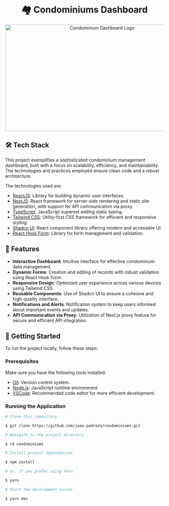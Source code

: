 <h1 align="center">
🏘️ Condominiums Dashboard
</h1>

<p align="center">
  <img width="600" height="338" src="https://github.com/user-attachments/assets/5cc370c5-debb-4853-bc5b-4f96b18cc079" alt="Condominium Dashboard Logo" />
</p>

## 🛠️ Tech Stack

This project exemplifies a sophisticated condominium management dashboard, built with a focus on scalability, efficiency, and maintainability. The technologies and practices employed ensure clean code and a robust architecture.

The technologies used are:

- [ReactJS](https://react.dev/): Library for building dynamic user interfaces.
- [NextJS](https://nextjs.org/): React framework for server-side rendering and static site generation, with support for API communication via proxy.
- [TypeScript](https://www.typescriptlang.org/): JavaScript superset adding static typing.
- [Tailwind CSS](https://tailwindcss.com/): Utility-first CSS framework for efficient and responsive styling.
- [Shadcn UI](https://shadcn.dev/): React component library offering modern and accessible UI.
- [React Hook Form](https://react-hook-form.com/): Library for form management and validation.

## 🚀 Features

- **Interactive Dashboard**: Intuitive interface for effective condominium data management.
- **Dynamic Forms**: Creation and editing of records with robust validation using React Hook Form.
- **Responsive Design**: Optimized user experience across various devices using Tailwind CSS.
- **Reusable Components**: Use of Shadcn UI to ensure a cohesive and high-quality interface.
- **Notifications and Alerts**: Notification system to keep users informed about important events and updates.
- **API Communication via Proxy**: Utilization of Next.js proxy feature for secure and efficient API integration.

## 🔧 Getting Started

To run the project locally, follow these steps:

### Prerequisites

Make sure you have the following tools installed:

- [Git](https://git-scm.com): Version control system.
- [Node.js](https://nodejs.org/en/): JavaScript runtime environment.
- [VSCode](https://code.visualstudio.com/): Recommended code editor for more efficient development.

### Running the Application

```bash
# Clone this repository

$ git clone https://github.com/joao-pedrozo/condominiums.git

# Navigate to the project directory

$ cd condominiums

# Install project dependencies

$ npm install

# or, if you prefer using Yarn

$ yarn

# Start the development server

$ yarn dev
```
